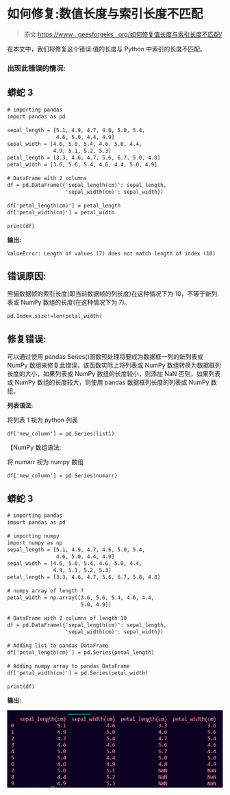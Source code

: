 # 如何修复:数值长度与索引长度不匹配

> 原文:[https://www . geesforgeks . org/如何修复值长度与索引长度不匹配/](https://www.geeksforgeeks.org/how-to-fix-length-of-values-does-not-match-length-of-index/)

在本文中，我们将修复这个错误:值的长度与 Python 中索引的长度不匹配。

### **出现此错误的情况:**

## 蟒蛇 3

```
# importing pandas
import pandas as pd

sepal_length = [5.1, 4.9, 4.7, 4.6, 5.0, 5.4, 
                4.6, 5.0, 4.4, 4.9]
sepal_width = [4.6, 5.0, 5.4, 4.6, 5.0, 4.4, 
               4.9, 5.1, 5.2, 5.3]
petal_length = [3.3, 4.6, 4.7, 5.6, 6.7, 5.0, 4.8]
petal_width = [3.6, 5.6, 5.4, 4.6, 4.4, 5.0, 4.9]

# DataFrame with 2 columns
df = pd.DataFrame({'sepal_length(cm)': sepal_length,
                   'sepal_width(cm)': sepal_width})

df['petal_length(cm)'] = petal_length
df['petal_width(cm)'] = petal_width

print(df)
```

**输出:**

```
ValueError: Length of values (7) does not match length of index (10)
```

## **错误原因:**

熊猫数据帧的索引长度(即当前数据帧的列长度)在这种情况下为 10，不等于新列表或 NumPy 数组的长度(在这种情况下为 7)。

```
pd.Index.size!=len(petal_width)
```

## 修复错误:

可以通过使用 pandas Series()函数预处理将要成为数据框一列的新列表或 NumPy 数组来修复此错误，该函数实际上将列表或 NumPy 数组转换为数据框列长度的大小，如果列表或 NumPy 数组的长度较小，则添加 NaN 否则，如果列表或 NumPy 数组的长度较大，则使用 pandas 数据框列长度的列表或 NumPy 数组。

**列表语法:**

将列表 1 视为 python 列表

```
df['new_column'] = pd.Series(list1)
```

【NumPy 数组语法:

将 numarr 视为 numpy 数组

```
df['new_column'] = pd.Series(numarr)
```

## 蟒蛇 3

```
# importing pandas
import pandas as pd

# importing numpy
import numpy as np
sepal_length = [5.1, 4.9, 4.7, 4.6, 5.0, 5.4,
                4.6, 5.0, 4.4, 4.9]
sepal_width = [4.6, 5.0, 5.4, 4.6, 5.0, 4.4,
               4.9, 5.1, 5.2, 5.3]
petal_length = [3.3, 4.6, 4.7, 5.6, 6.7, 5.0, 4.8]

# numpy array of length 7
petal_width = np.array([3.6, 5.6, 5.4, 4.6, 4.4, 
                        5.0, 4.9])

# DataFrame with 2 columns of length 10
df = pd.DataFrame({'sepal_length(cm)': sepal_length,
                   'sepal_width(cm)': sepal_width})

# Adding list to pandas DataFrame
df['petal_length(cm)'] = pd.Series(petal_length)

# Adding numpy array to pandas DataFrame
df['petal_width(cm)'] = pd.Series(petal_width)

print(df)
```

**输出:**

![](img/63e2a5fa58a11fdb61877a775125bdef.png)